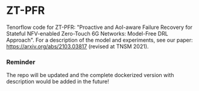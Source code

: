 # ZT-PFR

Tenorflow code for ZT-PFR: "Proactive and AoI-aware Failure Recovery for Stateful NFV-enabled Zero-Touch 6G Networks: Model-Free DRL Approach". For a description of the model and experiments, see our paper: https://arxiv.org/abs/2103.03817 (revised at TNSM 2021).

### Reminder 
The repo will be updated and the complete dockerized version with description would be added in the future!

